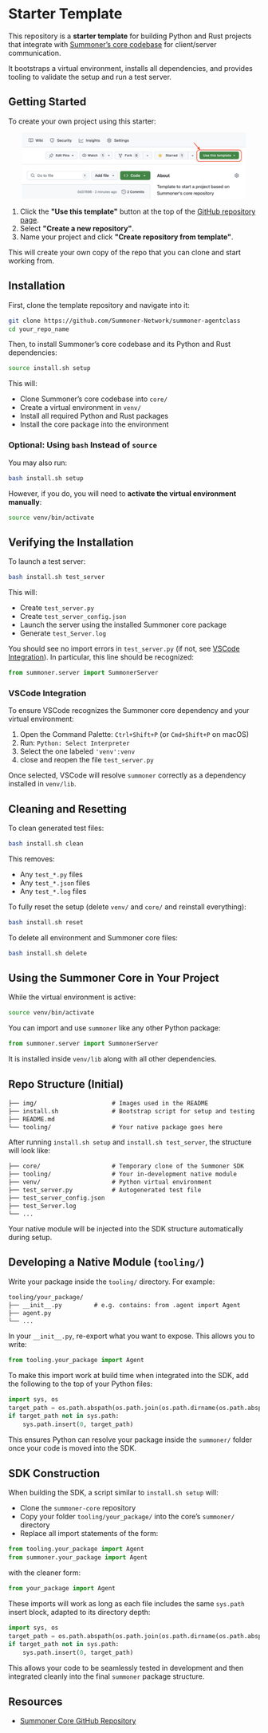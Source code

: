 # Starter Template

This repository is a **starter template** for building Python and Rust projects that integrate with [Summoner’s core codebase](https://github.com/Summoner-Network/summoner-core) for client/server communication.

It bootstraps a virtual environment, installs all dependencies, and provides tooling to validate the setup and run a test server.

## Getting Started

To create your own project using this starter:

<p align="center">
  <img width="450px" src="img/use_template.png" alt="Use this template button screenshot" />
</p>

1. Click the **"Use this template"** button at the top of the [GitHub repository page](https://github.com/Summoner-Network/starter-template).
2. Select **"Create a new repository"**.
3. Name your project and click **"Create repository from template"**.

This will create your own copy of the repo that you can clone and start working from.

## Installation

First, clone the template repository and navigate into it:

```bash
git clone https://github.com/Summoner-Network/summoner-agentclass
cd your_repo_name
````

Then, to install Summoner’s core codebase and its Python and Rust dependencies:

```bash
source install.sh setup
```

This will:

* Clone Summoner’s core codebase into `core/`
* Create a virtual environment in `venv/`
* Install all required Python and Rust packages
* Install the core package into the environment

### Optional: Using `bash` Instead of `source`

You may also run:

```bash
bash install.sh setup
```

However, if you do, you will need to **activate the virtual environment manually**:

```bash
source venv/bin/activate
```

## Verifying the Installation

To launch a test server:

```bash
bash install.sh test_server
```

This will:

* Create `test_server.py`
* Create `test_server_config.json`
* Launch the server using the installed Summoner core package
* Generate `test_Server.log`

You should see no import errors in `test_server.py` (if not, see [VSCode Integration](#vscode-integration)). In particular, this line should be recognized:

```python
from summoner.server import SummonerServer
```

### VSCode Integration

To ensure VSCode recognizes the Summoner core dependency and your virtual environment:

1. Open the Command Palette: `Ctrl+Shift+P` (or `Cmd+Shift+P` on macOS)
2. Run: `Python: Select Interpreter`
3. Select the one labeled `'venv':venv`
4. close and reopen the file `test_server.py`

Once selected, VSCode will resolve `summoner` correctly as a dependency installed in `venv/lib`.

## Cleaning and Resetting

To clean generated test files:

```bash
bash install.sh clean
```

This removes:

* Any `test_*.py` files
* Any `test_*.json` files
* Any `test_*.log` files

To fully reset the setup (delete `venv/` and `core/` and reinstall everything):

```bash
bash install.sh reset
```

To delete all environment and Summoner core files:

```bash
bash install.sh delete
```

## Using the Summoner Core in Your Project

While the virtual environment is active:

```bash
source venv/bin/activate
```

You can import and use `summoner` like any other Python package:

```python
from summoner.server import SummonerServer
```

It is installed inside `venv/lib` along with all other dependencies.

## Repo Structure (Initial)

```
├── img/                     # Images used in the README
├── install.sh               # Bootstrap script for setup and testing
├── README.md
└── tooling/                 # Your native package goes here
```

After running `install.sh setup` and `install.sh test_server`, the structure will look like:

```
├── core/                    # Temporary clone of the Summoner SDK
├── tooling/                 # Your in-development native module
├── venv/                    # Python virtual environment
├── test_server.py           # Autogenerated test file
├── test_server_config.json
├── test_Server.log
└── ...
```

Your native module will be injected into the SDK structure automatically during setup.


## Developing a Native Module (`tooling/`)

Write your package inside the `tooling/` directory. For example:

```
tooling/your_package/
├── __init__.py         # e.g. contains: from .agent import Agent
├── agent.py
└── ...
````

In your `__init__.py`, re-export what you want to expose. This allows you to write:

```python
from tooling.your_package import Agent
````

To make this import work at build time when integrated into the SDK, add the following to the top of your Python files:

```python
import sys, os
target_path = os.path.abspath(os.path.join(os.path.dirname(os.path.abspath(__file__)), ".."))
if target_path not in sys.path:
    sys.path.insert(0, target_path)
```

This ensures Python can resolve your package inside the `summoner/` folder once your code is moved into the SDK.


## SDK Construction

When building the SDK, a script similar to `install.sh setup` will:

* Clone the `summoner-core` repository
* Copy your folder `tooling/your_package/` into the core’s `summoner/` directory
* Replace all import statements of the form:

```python
from tooling.your_package import Agent
from summoner.your_package import Agent
```

with the cleaner form:

```python
from your_package import Agent
```

These imports will work as long as each file includes the same `sys.path` insert block, adapted to its directory depth:

```python
import sys, os
target_path = os.path.abspath(os.path.join(os.path.dirname(os.path.abspath(__file__)), ".."))
if target_path not in sys.path:
    sys.path.insert(0, target_path)
```

This allows your code to be seamlessly tested in development and then integrated cleanly into the final `summoner` package structure.

## Resources

* [Summoner Core GitHub Repository](https://github.com/Summoner-Network/summoner-core)
